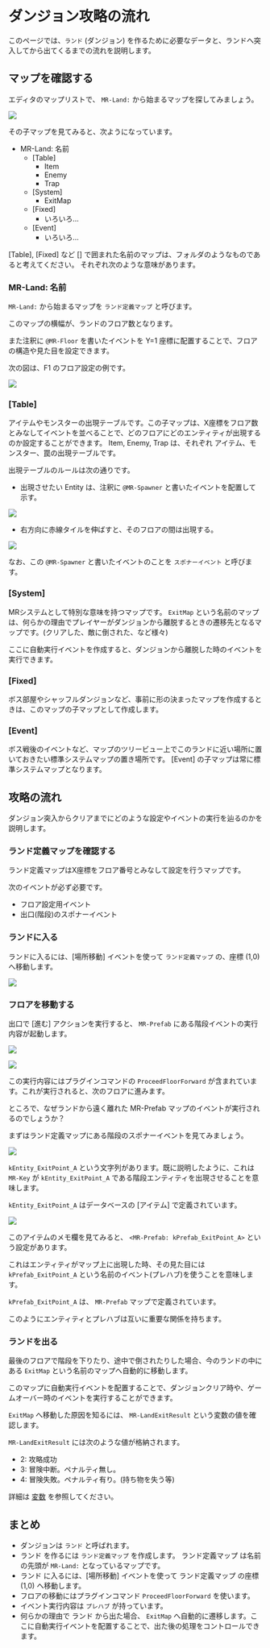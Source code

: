 ダンジョン攻略の流れ
==========

このページでは、`ランド` (ダンジョン) を作るために必要なデータと、ランドへ突入してから出てくるまでの流れを説明します。

マップを確認する
----------

エディタのマップリストで、 `MR-Land:` から始まるマップを探してみましょう。

![](img/land-1.png)

その子マップを見てみると、次ようになっています。

- MR-Land: 名前
    - [Table]
        - Item
        - Enemy
        - Trap
    - [System]
        - ExitMap
    - [Fixed]
        - いろいろ...
    - [Event]
        - いろいろ...

[Table], [Fixed] など [] で囲まれた名前のマップは、フォルダのようなものであると考えてください。
それぞれ次のような意味があります。

### MR-Land: 名前

`MR-Land:` から始まるマップを `ランド定義マップ` と呼びます。

このマップの横幅が、ランドのフロア数となります。

また注釈に `@MR-Floor` を書いたイベントを Y=1 座標に配置することで、フロアの構造や見た目を設定できます。

次の図は、F1 のフロア設定の例です。

![](img/land-2.png)



### [Table]

アイテムやモンスターの出現テーブルです。この子マップは、X座標をフロア数とみなしてイベントを並べることで、どのフロアにどのエンティティが出現するのか設定することができます。
Item, Enemy, Trap は、それぞれ アイテム、モンスター、罠の出現テーブルです。

出現テーブルのルールは次の通りです。

- 出現させたい Entity は、注釈に `@MR-Spawner` と書いたイベントを配置して示す。

![](img/land-4.png)

- 右方向に赤線タイルを伸ばすと、そのフロアの間は出現する。

![](img/land-3.png)

なお、この `@MR-Spawner` と書いたイベントのことを `スポナーイベント` と呼びます。


### [System]

MRシステムとして特別な意味を持つマップです。
`ExitMap` という名前のマップは、何らかの理由でプレイヤーがダンジョンから離脱するときの遷移先となるマップです。(クリアした、敵に倒された、など様々)

ここに自動実行イベントを作成すると、ダンジョンから離脱した時のイベントを実行できます。

### [Fixed]

ボス部屋やシャッフルダンジョンなど、事前に形の決まったマップを作成するときは、このマップの子マップとして作成します。

### [Event]

ボス戦後のイベントなど、マップのツリービュー上でこのランドに近い場所に置いておきたい標準システムマップの置き場所です。
[Event] の子マップは常に標準システムマップとなります。


攻略の流れ
----------

ダンジョン突入からクリアまでにどのような設定やイベントの実行を辿るのかを説明します。

### ランド定義マップを確認する

ランド定義マップはX座標をフロア番号とみなして設定を行うマップです。

次のイベントが必ず必要です。

- フロア設定用イベント
- 出口(階段)のスポナーイベント

### ランドに入る

ランドに入るには、[場所移動] イベントを使って `ランド定義マップ` の、座標 (1,0) へ移動します。

![](img/land-5.png)

### フロアを移動する

出口で [進む] アクションを実行すると、 `MR-Prefab` にある階段イベントの実行内容が起動します。

![](img/land-6.png)

![](img/land-7.png)

この実行内容にはプラグインコマンドの `ProceedFloorForward` が含まれています。これが実行されると、次のフロアに進みます。

ところで、なぜランドから遠く離れた MR-Prefab マップのイベントが実行されるのでしょうか？

まずはランド定義マップにある階段のスポナーイベントを見てみましょう。

![](img/land-8.png)

`kEntity_ExitPoint_A` という文字列があります。既に説明したように、これは `MR-Key` が `kEntity_ExitPoint_A` である階段エンティティを出現させることを意味します。

`kEntity_ExitPoint_A` はデータベースの [アイテム] で定義されています。

![](img/land-9.png)

このアイテムのメモ欄を見てみると、 `<MR-Prefab: kPrefab_ExitPoint_A>` という設定があります。

これはエンティティがマップ上に出現した時、その見た目には `kPrefab_ExitPoint_A` という名前のイベント(プレハブ)を使うことを意味します。

`kPrefab_ExitPoint_A` は、 `MR-Prefab` マップで定義されています。

このようにエンティティとプレハブは互いに重要な関係を持ちます。

### ランドを出る

最後のフロアで階段を下りたり、途中で倒されたりした場合、今のランドの中にある `ExitMap` という名前のマップへ自動的に移動します。

このマップに自動実行イベントを配置することで、ダンジョンクリア時や、ゲームオーバー時のイベントを実行することができます。

`ExitMap` へ移動した原因を知るには、 `MR-LandExitResult` という変数の値を確認します。

 `MR-LandExitResult` には次のような値が格納されます。

- 2: 攻略成功
- 3: 冒険中断。ペナルティ無し。
- 4: 冒険失敗。ペナルティ有り。(持ち物を失う等)

詳細は [変数](../../feature/rmmz-variables.md) を参照してください。

まとめ
----------

- ダンジョンは `ランド` と呼ばれます。
- ランド を作るには `ランド定義マップ` を作成します。 ランド定義マップ は名前の先頭が `MR-Land:` となっているマップです。
- ランド に入るには、[場所移動] イベントを使って ランド定義マップ の座標 (1,0) へ移動します。
- フロアの移動にはプラグインコマンド `ProceedFloorForward` を使います。
- イベント実行内容は `プレハブ` が持っています。
- 何らかの理由で ランド から出た場合、 `ExitMap` へ自動的に遷移します。ここに自動実行イベントを配置することで、出た後の処理をコントロールできます。



